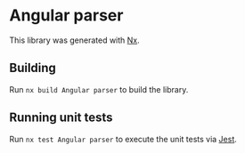 # Angular parser

This library was generated with [Nx](https://nx.dev).

## Building

Run `nx build Angular parser` to build the library.

## Running unit tests

Run `nx test Angular parser` to execute the unit tests via [Jest](https://jestjs.io).
